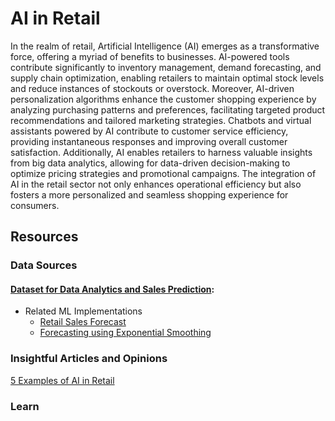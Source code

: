 # AI in Retail
In the realm of retail, Artificial Intelligence (AI) emerges as a transformative force, offering a myriad of benefits to businesses. AI-powered tools contribute significantly to inventory management, demand forecasting, and supply chain optimization, enabling retailers to maintain optimal stock levels and reduce instances of stockouts or overstock. Moreover, AI-driven personalization algorithms enhance the customer shopping experience by analyzing purchasing patterns and preferences, facilitating targeted product recommendations and tailored marketing strategies. Chatbots and virtual assistants powered by AI contribute to customer service efficiency, providing instantaneous responses and improving overall customer satisfaction. Additionally, AI enables retailers to harness valuable insights from big data analytics, allowing for data-driven decision-making to optimize pricing strategies and promotional campaigns. The integration of AI in the retail sector not only enhances operational efficiency but also fosters a more personalized and seamless shopping experience for consumers.
## Resources

### Data Sources
#### [Dataset for Data Analytics and Sales Prediction](https://www.kaggle.com/datasets/manjeetsingh/retaildataset): 
* Related ML Implementations
  * [Retail Sales Forecast](https://www.kaggle.com/code/shakhauat/retail-sales-data-forecast)
  * [Forecasting using Exponential Smoothing](https://www.kaggle.com/code/danieldobrenz/forcasting-using-exponential-smoothing)
### Insightful Articles and Opinions
[5 Examples of AI in Retail](9https://www.fool.com/investing/stock-market/market-sectors/information-technology/ai-stocks/ai-in-retail/#:~:text=What%20are%20examples%20of%20AI,management%2C%20and%20customer%20sentiment%20analysis)
### Learn

